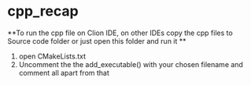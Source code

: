 # cpp_recap
**To run the cpp file on Clion IDE, on other IDEs copy the cpp files to Source code folder 
or just open this folder and run it **
1. open CMakeLists.txt
2. Uncomment the the add_executable() with your chosen filename and comment all apart from that


